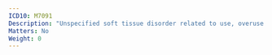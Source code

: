 ```yaml
---
ICD10: M7091
Description: "Unspecified soft tissue disorder related to use, overuse and pressure: Shoulder region"
Matters: No
Weight: 0
---
```


